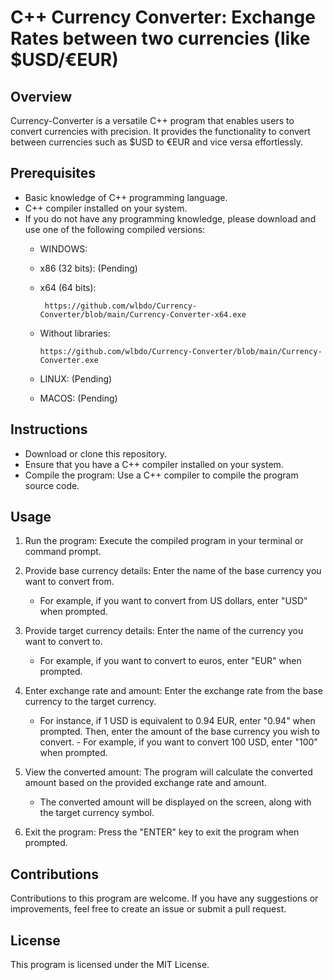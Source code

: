 #  C++ Currency Converter: Exchange Rates between two currencies (like $USD/€EUR)

## Overview
Currency-Converter is a versatile C++ program that enables users to convert currencies with precision. It provides the functionality to convert between currencies such as $USD to €EUR and vice versa effortlessly.

## Prerequisites
-   Basic knowledge of C++ programming language.
-   C++ compiler installed on your system.
-   If you do not have any programming knowledge, please download and use one of the following compiled versions:
    - WINDOWS: 
    - x86 (32 bits): (Pending)
    - x64 (64 bits):
           
           https://github.com/wlbdo/Currency-Converter/blob/main/Currency-Converter-x64.exe
    - Without libraries:
        
          https://github.com/wlbdo/Currency-Converter/blob/main/Currency-Converter.exe
    - LINUX: (Pending)
    - MACOS: (Pending)

## Instructions
-   Download or clone this repository.
-   Ensure that you have a C++ compiler installed on your system.
-   Compile the program: Use a C++ compiler to compile the program source code.

## Usage
1.  Run the program: Execute the compiled program in your terminal or command prompt.

2.  Provide base currency details: Enter the name of the base currency you want to convert from. 
    - For example, if you want to convert from US dollars, enter "USD" when prompted.

3.  Provide target currency details: Enter the name of the currency you want to convert to. 
    - For example, if you want to convert to euros, enter "EUR" when prompted.

4.  Enter exchange rate and amount: Enter the exchange rate from the base currency to the target currency. 
    - For instance, if 1 USD is equivalent to 0.94 EUR, enter "0.94" when prompted. Then, enter the amount of the base currency you wish to convert. - For example, if you want to convert 100 USD, enter "100" when prompted.

5.  View the converted amount: The program will calculate the converted amount based on the provided exchange rate and amount. 
    - The converted amount will be displayed on the screen, along with the target currency symbol.

6.  Exit the program: Press the "ENTER" key to exit the program when prompted.

## Contributions
Contributions to this program are welcome. If you have any suggestions or improvements, feel free to create an issue or submit a pull request.

## License
This program is licensed under the MIT License.
